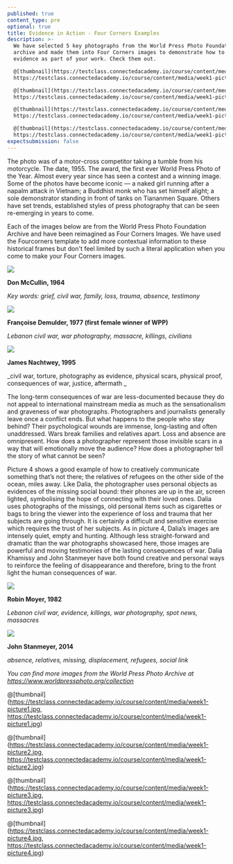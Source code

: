 ```yaml
---
published: true
content_type: pre
optional: true
title: Evidence in Action - Four Corners Examples
description: >-
  We have selected 5 key photographs from the World Press Photo Foundation
  archive and made them into Four Corners images to demonstrate how to use
  evidence as part of your work. Check them out.

  @[thumbnail](https://testclass.connectedacademy.io/course/content/media/week1-picture1.jpg,
  https://testclass.connectedacademy.io/course/content/media/week1-picture1.jpg)

  @[thumbnail](https://testclass.connectedacademy.io/course/content/media/week1-picture2.jpg,
  https://testclass.connectedacademy.io/course/content/media/week1-picture2.jpg)

  @[thumbnail](https://testclass.connectedacademy.io/course/content/media/week1-picture3.jpg,
  https://testclass.connectedacademy.io/course/content/media/week1-picture3.jpg)

  @[thumbnail](https://testclass.connectedacademy.io/course/content/media/week1-picture4.jpg,
  https://testclass.connectedacademy.io/course/content/media/week1-picture4.jpg)
expectsubmission: false
---
```


The photo was of a motor-cross competitor taking a tumble from his motorcycle. The date, 1955. The award, the first ever World Press Photo of the Year.
Almost every year since has seen a contest and a winning image. Some of the photos have become iconic — a naked girl running after a napalm attack in Vietnam; a Buddhist monk who has set himself alight; a sole demonstrator standing in front of tanks on Tiananmen Square. Others have set trends, established styles of press photography that can be seen re-emerging in years to come. 

Each of the images below are from the World Press Photo Foundation Archive and have been reimagined as Four Corners Images. We have used the Fourcorners template to add more contextual information to these historical frames but don't feel limited by such a literal application when you come to make your Four Corners images.


<img src="{{site.baseurl}}/course/content/media/week1-picture1.jpg" data-4c="885126f7-02a8-701f-1c12-7e38205475a5" />

**Don McCullin, 1964**

_Key words: grief, civil war, family, loss, trauma, absence, testimony_


<script type="text/json" data-4c-meta="885126f7-02a8-701f-1c12-7e38205475a5">
{"context":[{"credit":"Don McCullin","src":"http://www.tate.org.uk/art/images/work/AR/AR01183_10.jpg"}],"links":[{"title":"1964: Deaths follow Cyprus truce breach","url":"http://news.bbc.co.uk/onthisday/hi/dates/stories/february/12/newsid_2745000/2745245.stm"}],"backStory":{"text":"The years following Cyprus's independence from British rule in 1960 saw constitutional wrangling and rising tension between the island's Turkish Cypriot and Greek Cypriot communities. This escalated into clashes between rival paramilitary factions. Greece and Turkey became increasingly embroiled in the situation. Greece sent 20,000 troops to the island, while Turkey responded to attacks on Turkish Cypriot areas with air strikes. In 1964 the United Nations sent in peacekeeping troops to support British soldiers manning the so-called \"Green Line\", set up to divide the Greek and Turkish Cypriot sectors of Nicosia.","author":"Don McCullin","magazine":"The Observer / Quick / Life","magazineUrl":"https://www.worldpressphoto.org/collection/photo/1964/world-press-photo-year/don-mccullin","date":"20-03-1964"},"creativeCommons":{"copyright":"Don McCullin © 1964","codeOfEthics":"Entrants to the World Press Photo contest must ensure their pictures provide an accurate and fair representation of the scene they witnessed so the audience is not misled.","description":"Ghaziveram, Cyprus. A Turkish woman mourns her dead husband, a victim of the Cyprus Civil War between Greek Cypriotes and Turkish Cypriotes"}}
</script>

<img src="{{site.baseurl}}/course/content/media/week1-picture5.jpg" data-4c="fe6b0c75-5f40-8ea7-a3c6-0705a3ca1620" />

**Françoise Demulder, 1977 (first female winner of WPP)**

_Lebanon civil war, war photography, massacre, killings, civilians_


<script type="text/json" data-4c-meta="fe6b0c75-5f40-8ea7-a3c6-0705a3ca1620">
{"context":[{"credit":"Don McCullin","src":"http://www.tate.org.uk/art/images/work/AR/AR01217_10.jpg"}],"links":[{"title":"The historiography and the memory of the Lebanese civil war","url":"http://www.sciencespo.fr/mass-violence-war-massacre-resistance/en/document/historiography-and-memory-lebanese-civil-war"},{"title":"LEBANON KARANTINA AFTERMATH","url":"http://www.aparchive.com/metadata/LEBANON-KARANTINA-AFTERMATH/2a5ab63841d296abc29f85edf10fb44c?query=karantina&current=2&orderBy=Relevance&hits=20&referrer=search&search=/search%3Fstartd%3D%26endd%3D%26allFilters%3D%26query%3Dkarantina%26advsearchStartDateFilter%3D%26advsearchEndDateFilter%3D%26searchFilterHdSDFormat%3DAll%26searchFilterDigitized%3DAll%26searchFiltercolorFormat%3DAll%26searchFilteraspectratioFormat%3DAll&allFilters=&productType=IncludedProducts&page=1"}],"backStory":{"text":"The civil war had erupted in 1975 and would last until 1990. Before the war, Lebanon was a multi-sectarian country, where Sunnis, Shias, Maronite Christians, Druze and several other communities lived together in a fragile co-existence. The establishment of the state of Israel, the displacement of hundred thousands of Palestinian refugees to Lebanon, the Cold War with its polarizing influence on Lebanese society, and the arrival in the early 1970s of armed forces of the Palestine Liberation Organization (PLO) all had a disintegrative effect on the country. The civil war started with a series of retaliatory sectarian attacks but would eventually become a long and complicated conflict, which also involved countries from outside Lebanon, including Israel and Syria. When Françoise Demulder came to Amsterdam to receive her World Press Photo of the Year award in 1977, she told the Dutch newspaper Het Vrije Volk that she had gone into the Christian zone on the day the Phalange decided to ‘cleanse’ the neighborhood of Karantina. She explained, “The Christians went from house to house in the Palestinian neighborhood. They shot at everyone there. There were 350 civilians, who ran from their homes crying. Palestinians came out with white flags on their rifles. But the Phalangists kept shooting, not caring who they hit. I had never experienced such a fanatic hatred there before—horrible.” According to Demulder, only the young girl and her child in the background of the image survived the massacre.","author":"Françoise Demulder","magazine":"Commissioned by Gamma","magazineUrl":"https://www.worldpressphoto.org/collection/photo/1977/world-press-photo-year/fran%C3%A7oise-demulder","date":"January 18, 1976"},"creativeCommons":{"copyright":"Françoise Demulder © 1976","codeOfEthics":"Entrants to the World Press Photo contest must ensure their pictures provide an accurate and fair representation of the scene they witnessed so the audience is not misled.","description":"Beirut, Lebanon. A Palestinian woman pleads with a Phalange gunman in the Karantina neighborhood of East Beirut (also known as La Quarantaine). That morning, Phalange militia had attacked and evicted the largely Palestinian refugee population of this district, setting their homes on fire and leaving hundreds dead. The Karantina massacre was one of the many violent incidents marking the first years of the Lebanese civil war"}}
</script>


<img src="{{site.baseurl}}/course/content/media/week1-picture2.jpg" data-4c="51d37272-832f-a854-c46d-27df1de5deb2" />

**James Nachtwey, 1995**

_civil war, torture, photography as evidence, physical scars, physical proof, consequences of war, justice, aftermath 
_

<script type="text/json" data-4c-meta="51d37272-832f-a854-c46d-27df1de5deb2">
{"context":[{"credit":"AFP","src":"https://ichef.bbci.co.uk/news/1024/media/images/74046000/jpg/_74046097_74043193.jpg"}],"links":[{"title":"When the World Turned Its Back: James Nachtwey's Reflections on the Rwandan Genocide","url":"http://time.com/3449593/when-the-world-turned-its-back-james-nachtweys-reflections-on-the-rwandan-genocide/?iid=lb-gal-viewagn#1"}],"backStory":{"text":"Liberated from a nearby Hutu camp, where mainly Tutsis were incarcerated, starved, beaten, and killed, this man did not support the genocide and was thus subjected to the same treatment. Starved and attacked with machetes, he had managed to survive, though he was unable to speak and could barely walk or swallow when this photo was made. The animosity between the Hutu and Tutsi population groups in Rwanda had been simmering for decades. In April 1994, Hutu President Juvénal Habyarimana’s death in a plane crash near the capital of Kigali sparked murderous attacks on the Tutsi minority and Hutu moderates. The situation deteriorated further when the mainly Tutsi rebels of the Rwandan Patriotic Front (RPF) started pushing south from their stronghold in northern Rwanda. A mass exodus of people trying to escape excessive violence was underway by July.","author":"James Natchwey","magazine":"Magnum Photos for Time","magazineUrl":"https://www.worldpressphoto.org/collection/photo/1995/world-press-photo-year/james-nachtwey","date":"June 1, 1994"},"creativeCommons":{"copyright":"James Nachtwey © 1994","codeOfEthics":"Entrants to the World Press Photo contest must ensure their pictures provide an accurate and fair representation of the scene they witnessed so the audience is not misled.","description":"A Hutu man at a Red Cross hospital in Nyanza, Rwanda. His face was mutilated by the Hutu 'Interahamwe' militia, who suspected him of sympathizing with the Tutsi rebels."}}
</script>

The long-term consequences of war are less-documented because they do not appeal to international mainstream media as much as the sensationalism and graveness of war photographs. Photographers and journalists generally leave once a conflict ends. But what happens to the people who stay behind? Their psychological wounds are immense, long-lasting and often unaddressed. Wars break families and relatives apart. Loss and absence are omnipresent. How does a photographer represent those invisible scars in a way that will emotionally move the audience? How does a photographer tell the story of what cannot be seen? 
 
Picture 4 shows a good example of how to creatively communicate something that’s not there; the relatives of refugees on the other side of the ocean, miles away. Like Dalia, the photographer uses personal objects as evidences of the missing social bound: their phones are up in the air, screen lighted, symbolising the hope of connecting with their loved ones. Dalia uses photographs of the missings, old personal items such as cigarettes or bags to bring the viewer into the experience of loss and trauma that her subjects are going through. It is certainly a difficult and sensitive exercise which requires the trust of her subjects. As in picture 4, Dalia’s images are intensely quiet, empty and hunting. Although less straight-forward and dramatic than the war photographs showcased here, those images are powerful and moving testimonies of the lasting consequences of war. Dalia Khamissy and John Stanmeyer have both found creative and personal ways to reinforce the feeling of disappearance and therefore, bring to the front light the human consequences of war.

<img src="{{site.baseurl}}/course/content/media/week1-picture3.jpg" data-4c="aa41a988-e13a-99d9-7c69-a17c3b4b4061" />

**Robin Moyer, 1982**

_Lebanon civil war, evidence, killings, war photography, spot news, massacres_



<script type="text/json" data-4c-meta="aa41a988-e13a-99d9-7c69-a17c3b4b4061">
{"context":[{"credit":"George Azar/ GETTY","src":"http://www.aljazeera.com/mritems/imagecache/mbdxxlarge/mritems/Images/2012/12/11/2012121111221347734_20.jpg"}],"links":[{"title":"Flashback: Sabra and Shatila massacres","url":"http://news.bbc.co.uk/2/hi/middle_east/1779713.stm"}],"backStory":{"text":"The massacre of Palestinian civilians in the Beirut refugee camps of Sabra and Shatila took place between 16 and 18 September 1982 during the Lebanese Civil War. About 150 Lebanese militia fighters killed at least 500 Palestinian civilians, including large numbers of women, children, and the elderly. Estimates of the total death toll range from 500 to 4,000. The armed militia was linked to the Phalange party, allied with the Israeli Defense Force, which at the time occupied Beirut and held the refugee camps under its control.","author":"Robin Moyer","magazine":"Black Star for Time","magazineUrl":"https://www.worldpressphoto.org/collection/photo/1983/world-press-photo-year/robin-moyer","date":"October 18, 1982"},"creativeCommons":{"copyright":"Robin Moyer © 1982","codeOfEthics":"Entrants to the World Press Photo contest must ensure their pictures provide an accurate and fair representation of the scene they witnessed so the audience is not misled","description":"Beirut, Lebanon. Bodies of Palestinian victims after a massacre by Christian Phalange militia lie in the streets of Beirut’s Sabra and Shatila refugee camps."}}
</script>


<img src="{{site.baseurl}}/course/content/media/week1-picture4.jpg" data-4c="1f532292-44e3-3640-23ce-5a911a55edfa" />

**John Stanmeyer, 2014**

_absence, relatives, missing, displacement, refugees, social link_



<script type="text/json" data-4c-meta="1f532292-44e3-3640-23ce-5a911a55edfa">
{"context":[{"credit":"Angelo Tzortzinis AFP","src":"https://cdn-images-1.medium.com/max/800/0*8l7qBItAApXBcdTZ.jpg"}],"links":[{"title":"See How Smartphones Have Become a Lifeline for Refugees","url":"http://time.com/4062120/see-how-smartphones-have-become-a-lifeline-for-refugees/"}],"backStory":{"text":"Impoverished African migrants crowd the night shore of Djibouti city, trying to capture inexpensive cell signals from neighboring Somalia—a tenuous link to relatives abroad. For more than 60,000 years our species has been relying on such intimate social connections to spread across the Earth.","author":"John Stanmeyer","magazine":"VII for National Geographic","magazineUrl":"https://www.worldpressphoto.org/collection/photo/2014/contemporary-issues/john-stanmeyer","date":"February 26, 2013"},"creativeCommons":{"copyright":"John Stanmeyer © 2013","codeOfEthics":"Entrants to the World Press Photo contest must ensure their pictures provide an accurate and fair representation of the scene they witnessed so the audience is not misled","description":"African migrants on the shore of Djibouti City at night raise their phones in an attempt to catch an inexpensive signal from neighboring Somalia—a tenuous link to relatives abroad."}}
</script>


_You can find more images from the World Press Photo Archive at https://www.worldpressphoto.org/collection_

@[thumbnail](https://testclass.connectedacademy.io/course/content/media/week1-picture1.jpg, https://testclass.connectedacademy.io/course/content/media/week1-picture1.jpg)

@[thumbnail](https://testclass.connectedacademy.io/course/content/media/week1-picture2.jpg, https://testclass.connectedacademy.io/course/content/media/week1-picture2.jpg)

@[thumbnail](https://testclass.connectedacademy.io/course/content/media/week1-picture3.jpg, https://testclass.connectedacademy.io/course/content/media/week1-picture3.jpg)

@[thumbnail](https://testclass.connectedacademy.io/course/content/media/week1-picture4.jpg, https://testclass.connectedacademy.io/course/content/media/week1-picture4.jpg)